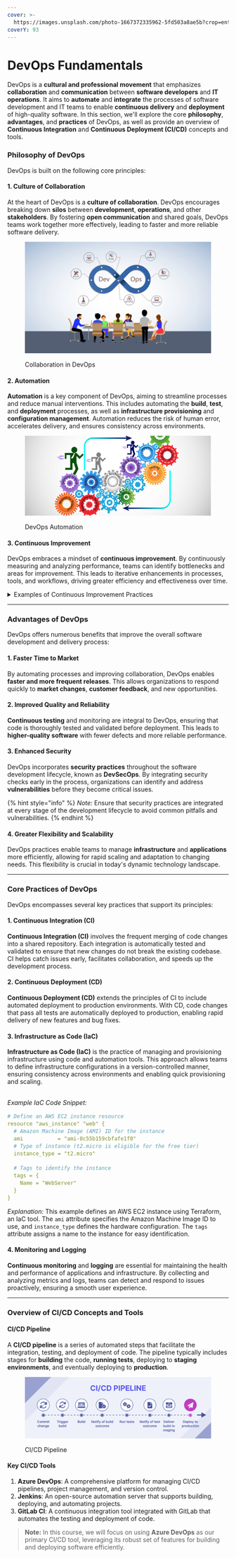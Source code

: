 ```yaml
---
cover: >-
  https://images.unsplash.com/photo-1667372335962-5fd503a8ae5b?crop=entropy&cs=srgb&fm=jpg&ixid=M3wxOTcwMjR8MHwxfHNlYXJjaHw5fHxkZXZvcHN8ZW58MHx8fHwxNzIyNzQyMTYzfDA&ixlib=rb-4.0.3&q=85
coverY: 93
---
```


# DevOps Fundamentals

DevOps is a **cultural and professional movement** that emphasizes **collaboration** and **communication** between **software developers** and **IT operations**. It aims to **automate** and **integrate** the processes of software development and IT teams to enable **continuous delivery** and **deployment** of high-quality software. In this section, we'll explore the core **philosophy**, **advantages**, and **practices** of DevOps, as well as provide an overview of **Continuous Integration** and **Continuous Deployment (CI/CD)** concepts and tools.

### Philosophy of DevOps

DevOps is built on the following core principles:

#### 1. Culture of Collaboration

At the heart of DevOps is a **culture of collaboration**. DevOps encourages breaking down **silos** between **development**, **operations**, and other **stakeholders**. By fostering **open communication** and shared goals, DevOps teams work together more effectively, leading to faster and more reliable software delivery.

<div align="left">

<figure><img src="../.gitbook/assets/culture-of-collaboration.png" alt="" width="563"><figcaption><p>Collaboration in DevOps</p></figcaption></figure>

</div>

#### 2. Automation

**Automation** is a key component of DevOps, aiming to streamline processes and reduce manual interventions. This includes automating the **build**, **test**, and **deployment** processes, as well as **infrastructure provisioning** and **configuration management**. Automation reduces the risk of human error, accelerates delivery, and ensures consistency across environments.

<div align="left">

<figure><img src="../.gitbook/assets/devops-automation.png" alt=""><figcaption><p>DevOps Automation</p></figcaption></figure>

</div>

#### 3. Continuous Improvement

DevOps embraces a mindset of **continuous improvement**. By continuously measuring and analyzing performance, teams can identify bottlenecks and areas for improvement. This leads to iterative enhancements in processes, tools, and workflows, driving greater efficiency and effectiveness over time.

<details>

<summary>Examples of Continuous Improvement Practices</summary>

Continuous improvement is at the heart of DevOps. Here are a few practices commonly implemented:

* **Retrospectives:** Regular meetings where teams discuss what went well, what didn’t, and how to improve.
* **Feedback Loops:** Implementing mechanisms to gather feedback from all stakeholders, including developers, operations, and end-users.
* **Metrics Tracking:** Monitoring key performance indicators (KPIs) like deployment frequency, lead time, and mean time to recovery (MTTR) to assess the effectiveness of processes.

</details>

***

### Advantages of DevOps

DevOps offers numerous benefits that improve the overall software development and delivery process:

#### 1. Faster Time to Market

By automating processes and improving collaboration, DevOps enables **faster and more frequent releases**. This allows organizations to respond quickly to **market changes**, **customer feedback**, and new opportunities.

#### 2. Improved Quality and Reliability

**Continuous testing** and monitoring are integral to DevOps, ensuring that code is thoroughly tested and validated before deployment. This leads to **higher-quality software** with fewer defects and more reliable performance.

#### 3. Enhanced Security

DevOps incorporates **security practices** throughout the software development lifecycle, known as **DevSecOps**. By integrating security checks early in the process, organizations can identify and address **vulnerabilities** before they become critical issues.

{% hint style="info" %}
_Note:_ Ensure that security practices are integrated at every stage of the development lifecycle to avoid common pitfalls and vulnerabilities.
{% endhint %}

#### 4. Greater Flexibility and Scalability

DevOps practices enable teams to manage **infrastructure** and **applications** more efficiently, allowing for rapid scaling and adaptation to changing needs. This flexibility is crucial in today's dynamic technology landscape.

***

### Core Practices of DevOps

DevOps encompasses several key practices that support its principles:

#### 1. Continuous Integration (CI)

**Continuous Integration (CI)** involves the frequent merging of code changes into a shared repository. Each integration is automatically tested and validated to ensure that new changes do not break the existing codebase. CI helps catch issues early, facilitates collaboration, and speeds up the development process.

#### 2. Continuous Deployment (CD)

**Continuous Deployment (CD)** extends the principles of CI to include automated deployment to production environments. With CD, code changes that pass all tests are automatically deployed to production, enabling rapid delivery of new features and bug fixes.

#### 3. Infrastructure as Code (IaC)

**Infrastructure as Code (IaC)** is the practice of managing and provisioning infrastructure using code and automation tools. This approach allows teams to define infrastructure configurations in a version-controlled manner, ensuring consistency across environments and enabling quick provisioning and scaling.

\
_Example IaC Code Snippet:_

```yaml
# Define an AWS EC2 instance resource
resource "aws_instance" "web" {
  # Amazon Machine Image (AMI) ID for the instance
  ami           = "ami-0c55b159cbfafe1f0"
  # Type of instance (t2.micro is eligible for the free tier)
  instance_type = "t2.micro"

  # Tags to identify the instance
  tags = {
    Name = "WebServer"
  }
}
```

_Explanation:_ This example defines an AWS EC2 instance using Terraform, an IaC tool. The `ami` attribute specifies the Amazon Machine Image ID to use, and `instance_type` defines the hardware configuration. The `tags` attribute assigns a name to the instance for easy identification.

#### 4. Monitoring and Logging

**Continuous monitoring** and **logging** are essential for maintaining the health and performance of applications and infrastructure. By collecting and analyzing metrics and logs, teams can detect and respond to issues proactively, ensuring a smooth user experience.

***

### Overview of CI/CD Concepts and Tools

#### CI/CD Pipeline

A **CI/CD pipeline** is a series of automated steps that facilitate the integration, testing, and deployment of code. The pipeline typically includes stages for **building** the code, **running tests**, deploying to **staging environments**, and eventually deploying to **production**.

<figure><img src="../.gitbook/assets/ci-cd-pipeline.png" alt=""><figcaption><p>CI/CD Pipeline</p></figcaption></figure>

#### Key CI/CD Tools

1. **Azure DevOps**: A comprehensive platform for managing CI/CD pipelines, project management, and version control.
2. **Jenkins**: An open-source automation server that supports building, deploying, and automating projects.
3. **GitLab CI**: A continuous integration tool integrated with GitLab that automates the testing and deployment of code.

> **Note:** In this course, we will focus on using **Azure DevOps** as our primary CI/CD tool, leveraging its robust set of features for building and deploying software efficiently.

